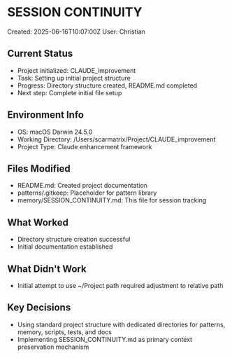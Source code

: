 # SESSION CONTINUITY
Created: 2025-06-16T10:07:00Z
User: Christian

## Current Status
- Project initialized: CLAUDE_improvement
- Task: Setting up initial project structure
- Progress: Directory structure created, README.md completed
- Next step: Complete initial file setup

## Environment Info
- OS: macOS Darwin 24.5.0
- Working Directory: /Users/scarmatrix/Project/CLAUDE_improvement
- Project Type: Claude enhancement framework

## Files Modified
- README.md: Created project documentation
- patterns/.gitkeep: Placeholder for pattern library
- memory/SESSION_CONTINUITY.md: This file for session tracking

## What Worked
- Directory structure creation successful
- Initial documentation established

## What Didn't Work
- Initial attempt to use ~/Project path required adjustment to relative path

## Key Decisions
- Using standard project structure with dedicated directories for patterns, memory, scripts, tests, and docs
- Implementing SESSION_CONTINUITY.md as primary context preservation mechanism